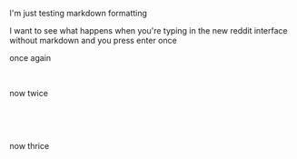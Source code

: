 I'm just testing markdown formatting

I want to see what happens when you're typing in the new reddit interface
without markdown and you press enter once

once again

&#x200B;

now twice

&#x200B;

&#x200B;

now thrice

